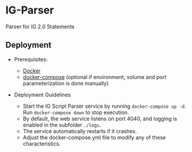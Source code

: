 # IG-Parser
Parser for IG 2.0 Statements

## Deployment

* Prerequisites:
  * [Docker](https://docs.docker.com/engine/install/)
  * [docker-compose](https://docs.docker.com/compose/install/) (optional if environment, volume and port parameterization is done manually)

* Deployment Guidelines
  * Start the IG Script Parser service by running `docker-compose up -d`. Run `docker-compose down` to stop execution.
  * By default, the web service listens on port 4040, and logging is enabled in the subfolder `./logs`. 
  * The service automatically restarts if it crashes. 
  * Adjust the docker-compose.yml file to modify any of these characteristics.
